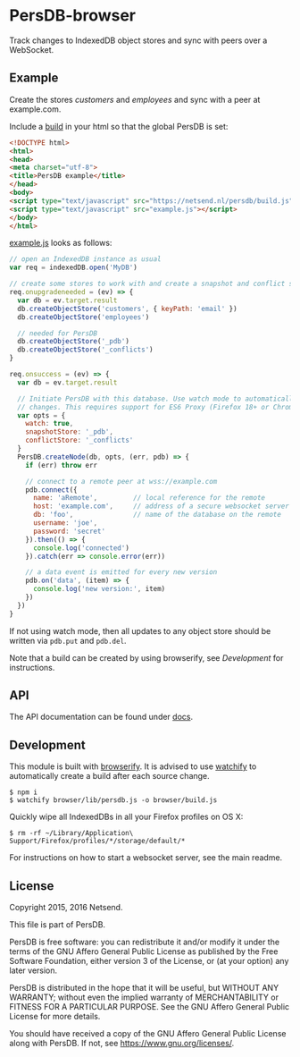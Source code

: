 # PersDB-browser

Track changes to IndexedDB object stores and sync with peers over a WebSocket.


## Example

Create the stores *customers* and *employees* and sync with a peer at example.com.

Include a [build](https://netsend.nl/persdb/build.js) in your html so that the global PersDB is set:
```html
<!DOCTYPE html>
<html>
<head>
<meta charset="utf-8">
<title>PersDB example</title>
</head>
<body>
<script type="text/javascript" src="https://netsend.nl/persdb/build.js"></script>
<script type="text/javascript" src="example.js"></script>
</body>
</html>
```

[example.js](https://github.com/Netsend/persdb/blob/master/browser/example/example.js) looks as follows:
```js
// open an IndexedDB instance as usual
var req = indexedDB.open('MyDB')

// create some stores to work with and create a snapshot and conflict store
req.onupgradeneeded = (ev) => {
  var db = ev.target.result
  db.createObjectStore('customers', { keyPath: 'email' })
  db.createObjectStore('employees')

  // needed for PersDB
  db.createObjectStore('_pdb')
  db.createObjectStore('_conflicts')
}

req.onsuccess = (ev) => {
  var db = ev.target.result

  // Initiate PersDB with this database. Use watch mode to automatically track
  // changes. This requires support for ES6 Proxy (Firefox 18+ or Chrome 49+).
  var opts = {
    watch: true,
    snapshotStore: '_pdb',
    conflictStore: '_conflicts'
  }
  PersDB.createNode(db, opts, (err, pdb) => {
    if (err) throw err

    // connect to a remote peer at wss://example.com
    pdb.connect({
      name: 'aRemote',         // local reference for the remote
      host: 'example.com',     // address of a secure websocket server
      db: 'foo',               // name of the database on the remote
      username: 'joe',
      password: 'secret'
    }).then(() => {
      console.log('connected')
    }).catch(err => console.error(err))

    // a data event is emitted for every new version
    pdb.on('data', (item) => {
      console.log('new version:', item)
    })
  })
}
```

If not using watch mode, then all updates to any object store should be written
via `pdb.put` and `pdb.del`.

Note that a build can be created by using browserify, see *Development* for instructions.


## API

The API documentation can be found under [docs](https://netsend.nl/persdb/docs/).


## Development

This module is built with [browserify](http://browserify.org). It is advised to use [watchify](https://www.npmjs.com/package/watchify) to
automatically create a build after each source change.

```shell
$ npm i
$ watchify browser/lib/persdb.js -o browser/build.js
```

Quickly wipe all IndexedDBs in all your Firefox profiles on OS X:
```shell
$ rm -rf ~/Library/Application\ Support/Firefox/profiles/*/storage/default/*
```

For instructions on how to start a websocket server, see the main readme.


## License

Copyright 2015, 2016 Netsend.

This file is part of PersDB.

PersDB is free software: you can redistribute it and/or modify it under the
terms of the GNU Affero General Public License as published by the Free Software
Foundation, either version 3 of the License, or (at your option) any later
version.

PersDB is distributed in the hope that it will be useful, but WITHOUT ANY
WARRANTY; without even the implied warranty of MERCHANTABILITY or FITNESS FOR A
PARTICULAR PURPOSE. See the GNU Affero General Public License for more details.

You should have received a copy of the GNU Affero General Public License along
with PersDB. If not, see <https://www.gnu.org/licenses/>.
